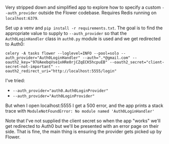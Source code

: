 Very stripped down and simplified app to explore how to specify a custom `--auth_provider` outside the Flower codebase. Requires Redis running on `localhost:6379`.

Set up a venv and `pip install -r requirements.txt`. The goal is to find the appropriate value to supply to `--auth_provider` so that the `Auth0LoginHandler` class in `auth0.py` module is used and we get redirected to Auth0:

    celery -A tasks flower --loglevel=INFO --pool=solo --auth_provider="Auth0LoginHandler" --auth=".*@gmail.com" --oauth2_key="97UAeebqVse1xHRe0rjCZqECK5hcpuEB" --oauth2_secret="client-secret-not-important" --oauth2_redirect_uri="http://localhost:5555/login"

I've tried:
- `--auth_provider="auth0.Auth0LoginProvider"`
- `--auth_provider="Auth0LoginProvider"`

But when I open localhost:5555 I get a 500 error, and the app prints a stack trace with `ModuleNotFoundError: No module named 'Auth0LoginHandler'`

Note that I've not supplied the client secret so when the app "works" we'll get redirected to Auth0 but we'll be presented with an error page on their side. That is fine, the main thing is ensuring the provider gets picked up by Flower.